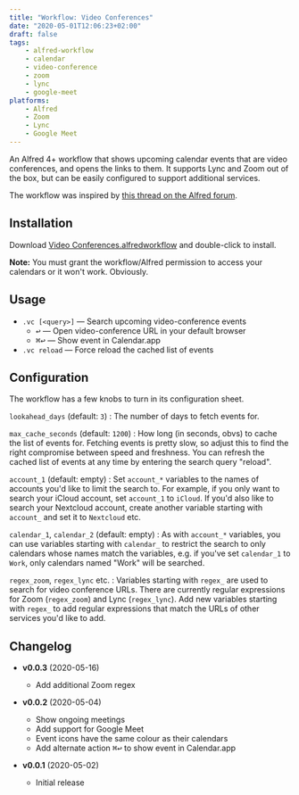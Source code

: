 ```yaml
---
title: "Workflow: Video Conferences"
date: "2020-05-01T12:06:23+02:00"
draft: false
tags:
    - alfred-workflow
    - calendar
    - video-conference
    - zoom
    - lync
    - google-meet
platforms:
    - Alfred
    - Zoom
    - Lync
    - Google Meet
---
```


An Alfred 4+ workflow that shows upcoming calendar events that are video conferences, and opens the links to them. It supports Lync and Zoom out of the box, but can be easily configured to support additional services.

<!--more-->

The workflow was inspired by [this thread on the Alfred forum][thread].


## Installation ##

Download [Video Conferences.alfredworkflow](Video%20Conferences.alfredworkflow) and double-click to install.

**Note:** You must grant the workflow/Alfred permission to access your calendars or it won't work. Obviously.


## Usage ##

- `.vc [<query>]` — Search upcoming video-conference events
    - <kbd>↩</kbd> — Open video-conference URL in your default browser
    - <kbd>⌘↩</kbd> — Show event in Calendar.app
- `.vc reload` — Force reload the cached list of events


## Configuration ##

The workflow has a few knobs to turn in its configuration sheet.

`lookahead_days` (default: `3`)
: The number of days to fetch events for.

`max_cache_seconds` (default: `1200`)
: How long (in seconds, obvs) to cache the list of events for. Fetching events is pretty slow, so adjust this to find the right compromise between speed and freshness. You can refresh the cached list of events at any time by entering the search query "reload".

`account_1` (default: empty)
: Set `account_*` variables to the names of accounts you'd like to limit the search to. For example, if you only want to search your iCloud account, set `account_1` to `iCloud`. If you'd also like to search your Nextcloud account, create another variable starting with `account_` and set it to `Nextcloud` etc.

`calendar_1`, `calendar_2` (default: empty)
: As with `account_*` variables, you can use variables starting with `calendar_` to restrict the search to only calendars whose names match the variables, e.g. if you've set `calendar_1` to `Work`, only calendars named "Work" will be searched.

`regex_zoom`, `regex_lync` etc.
: Variables starting with `regex_` are used to search for video conference URLs. There are currently regular expressions for Zoom (`regex_zoom`) and Lync (`regex_lync`). Add new variables starting with `regex_` to add regular expressions that match the URLs of other services you'd like to add.


## Changelog ##

- **v0.0.3** (2020-05-16)

    - Add additional Zoom regex

- **v0.0.2** (2020-05-04)

    - Show ongoing meetings
    - Add support for Google Meet
    - Event icons have the same colour as their calendars
    - Add alternate action <kbd>⌘↩</kbd> to show event in Calendar.app

- **v0.0.1** (2020-05-02)

    - Initial release


[aw]: https://www.deanishe.net/alfred-workflow/
[magic]: https://www.deanishe.net/alfred-workflow/guide/magic-arguments.html
[thread]: https://www.alfredforum.com/topic/12894-workflow-to-get-next-meeting-locationurl-and-open-it/
